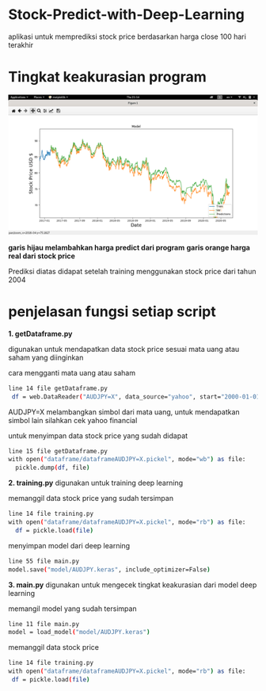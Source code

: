 # Stock-Predict-with-Deep-Learning

aplikasi untuk memprediksi stock price berdasarkan harga close 100 hari terakhir

# Tingkat keakurasian program

<img src="stockPredict.png">

**garis hijau melambahkan harga predict dari program**
**garis orange harga real dari stock price**

Prediksi diatas didapat setelah training menggunakan stock price dari tahun 2004

# penjelasan fungsi setiap script
**1. getDataframe.py**
  
  digunakan untuk mendapatkan data stock price sesuai mata uang atau saham yang diinginkan
  
  cara mengganti mata uang atau saham
  ```bash
  line 14 file getDataframe.py
   df = web.DataReader("AUDJPY=X", data_source="yahoo", start="2000-01-01", end="2020-06-30")
  ```
  
  AUDJPY=X melambangkan simbol dari mata uang, untuk mendapatkan simbol lain silahkan cek yahoo financial
  
  untuk menyimpan data stock price yang sudah didapat
  ```bash
  line 15 file getDataframe.py
  with open("dataframe/dataframeAUDJPY=X.pickel", mode="wb") as file:
    pickle.dump(df, file)
  ```
  
**2. training.py**
  digunakan untuk training deep learning
  
  memanggil data stock price yang sudah tersimpan
  ```bash
  line 14 file training.py
  with open("dataframe/dataframeAUDJPY=X.pickel", mode="rb") as file:
    df = pickle.load(file)
  ```
  
  menyimpan model dari deep learning
  ```bash
  line 55 file main.py
  model.save("model/AUDJPY.keras", include_optimizer=False)
  ```
  
 **3. main.py**
  digunakan untuk mengecek tingkat keakurasian dari model deep learning
  
  memangil model yang sudah tersimpan
  ```bash
  line 11 file main.py
  model = load_model("model/AUDJPY.keras")
  ```
  
  memanggil data stock price
   ```bash
  line 14 file training.py
  with open("dataframe/dataframeAUDJPY=X.pickel", mode="rb") as file:
    df = pickle.load(file)
  ```
